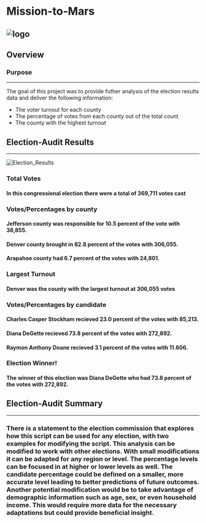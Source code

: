# Mission-to-Mars

![logo](images/mars-logo.png)
---

## Overview
### Purpose
___
The goal of this project was to provide futher analysis of the election results data and deliver the following information:
* The voter turnout for each county
* The percentage of votes from each county out of the total count
* The county with the highest turnout

## Election-Audit Results
___
![Election_Results](https://user-images.githubusercontent.com/89947873/152867080-88e010a5-dff5-4437-9092-5c3a37e7c4e6.png)

### Total Votes
#### In this congressional election there were a total of  369,711 votes cast

### Votes/Percentages by county
#### Jefferson county was responsible for 10.5 percent of the vote with 38,855.
#### Denver county brought in 82.8 percent of the votes with 306,055.
#### Arapahoe county had 6.7 percent of the votes with 24,801.

### Largest Turnout
#### Denver was the county with the largest turnout at 306,055 votes

### Votes/Percentages by candidate
#### Charles Casper Stockham recieved 23.0 percent of the votes with 85,213.
#### Diana DeGette recieved 73.8 percent of the votes with 272,892.
#### Raymon Anthony Doane recieved 3.1 percent of the votes with 11.606.

### Election Winner!
#### The winner of this election was Diana DeGette who had 73.8 percent of the votes with 272,892.

## Election-Audit Summary
___
### There is a statement to the election commission that explores how this script can be used for any election, with two examples for modifying the script. This analysis can be modified to work with other elections. With small modifications it can be adapted for any region or level. The percentage levels can be focused in at higher or lower levels as well. The candidate percentage could be defined on a smaller, more accurate level leading to better predictions of future outcomes. Another potential modification would be to take advantage of demographic information such as age, sex, or even household income. This would require more data for the necessary adaptations but could provide beneficial insight.


